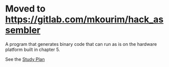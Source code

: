Moved to https://gitlab.com/mkourim/hack_assembler
=================

A program that generates binary code that can run as is on the hardware platform built in chapter 5.

See the [Study Plan](http://www1.idc.ac.il/tecs/plan.html)
